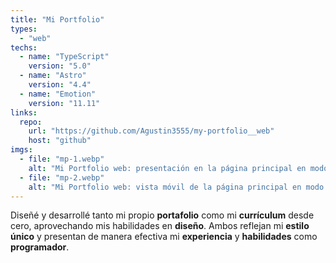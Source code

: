 ```yaml
---
title: "Mi Portfolio"
types:
  - "web"
techs:
  - name: "TypeScript"
    version: "5.0"
  - name: "Astro"
    version: "4.4"
  - name: "Emotion"
    version: "11.11"
links:
  repo:
    url: "https://github.com/Agustin3555/my-portfolio__web"
    host: "github"
imgs:
  - file: "mp-1.webp"
    alt: "Mi Portfolio web: presentación en la página principal en modo oscuro y claro"
  - file: "mp-2.webp"
    alt: "Mi Portfolio web: vista móvil de la página principal en modo oscuro y claro"
---
```


Diseñé y desarrollé tanto mi propio **portafolio** como mi **currículum** desde cero, aprovechando mis habilidades en **diseño**. Ambos reflejan mi **estilo único** y presentan de manera efectiva mi **experiencia** y **habilidades** como **programador**.
